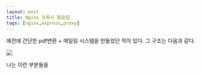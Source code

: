 ```yaml
---
layout: post
title: Nginx 프록시 設定記
tags: [nginx,express,proxy]
---
```


예전에 간단한 pdf변환 + 메일링 시스템을 만들었던 적이 있다. 그 구조는 다음과 같다. 


![](https://raw.githubusercontent.com/cheuora/cheuora.github.io/master/_posts/2022/2022-12-23-1.drawio.png)

나는 이런 부분들을 
